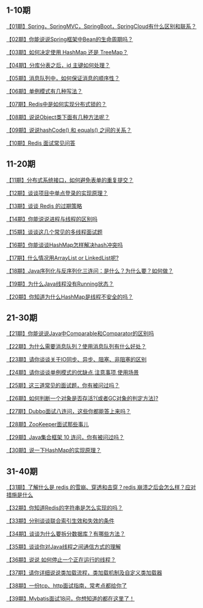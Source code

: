 ## 1-10期

<a href="https://mp.weixin.qq.com/s?__biz=MzUyNDkzNzczNQ==&mid=2247492508&idx=3&sn=8ed4ef898802031d5a1189f7b880c5bf&chksm=fa271cf4cd5095e26332bf75f58953a8e6972a297bf42dabbbba9c8082838da6e353ae405c15&token=425049995&lang=zh_CN#rd">【01期】Spring，SpringMVC，SpringBoot，SpringCloud有什么区别和联系？</a>

<a href="https://mp.weixin.qq.com/s?__biz=MzUyNDkzNzczNQ==&mid=2247492536&idx=3&sn=e92f61cd862c7687183e9075b3c4597c&chksm=fa271cd0cd5095c69d0499296b42457569dfc7a77aa12767c4c8249d17f574341693029b7383&token=909974146&lang=zh_CN#rd">【02期】你能说说Spring框架中Bean的生命周期吗？</a>

<a href="https://mp.weixin.qq.com/s?__biz=MzUyNDkzNzczNQ==&mid=2247492564&idx=3&sn=9f57b6a74830f1db816e0ef37fb466be&chksm=fa271cbccd5095aa965c8fdfc3a5a39a5d3611b7ff0ed706081accca50f13d7e21147da03a43&token=1743137442&lang=zh_CN#rd">【03期】如何决定使用 HashMap 还是 TreeMap？</a>

<a href="https://mp.weixin.qq.com/s?__biz=MzUyNDkzNzczNQ==&mid=2247492586&idx=3&sn=ef62ccf6678a23320cca112f4d4a9e1f&chksm=fa271c82cd509594a66f6b4154a4320eb960ef592c09c92f398d34b2824bda1f02c745a7522b&token=425049995&lang=zh_CN#rd">【04期】分库分表之后，id 主键如何处理？</a>

<a href="https://mp.weixin.qq.com/s?__biz=MzUyNDkzNzczNQ==&mid=2247492687&idx=3&sn=e3fcd8d9c38c03bc8f46f6da1484dbda&chksm=fa271b27cd509231a98e242b826feb1648bed388bc32a50b435285cc02d7ea4d35f3f46e3147&token=425049995&lang=zh_CN#rd">【05期】消息队列中，如何保证消息的顺序性？</a>

<a href="https://mp.weixin.qq.com/s?__biz=MzUyNDkzNzczNQ==&mid=2247492725&idx=3&sn=7a470d25797a1479649a90ffa1ba9df4&chksm=fa271b1dcd50920bd02def3ce9345c9d7a0f7a3d02e4adfee157b79a877ba9b9056be31f0ee5&token=695691411&lang=zh_CN#rd">【06期】单例模式有几种写法？</a>

<a href="https://mp.weixin.qq.com/s?__biz=MzUyNDkzNzczNQ==&mid=2247492753&idx=3&sn=b64c4487d9731eee67ed6b79e30ba682&chksm=fa271bf9cd5092ef1183d7a1e68fc3e425f7872307f64dddba238abed3b1353548e1bf4af5e4&token=1671661694&lang=zh_CN#rd">【07期】Redis中是如何实现分布式锁的？</a>

<a href="https://mp.weixin.qq.com/s?__biz=MzUyNDkzNzczNQ==&mid=2247492940&idx=3&sn=38aabb5279e4baf4e4d52cbbb0798250&chksm=fa271a24cd509332828df7198891ca6c98fd77d38664f8c289b5c583789a0825b3290b7faa13&token=1742414119&lang=zh_CN#rd">【08期】说说Object类下面有几种方法呢？</a>

<a href="https://mp.weixin.qq.com/s?__biz=MzUyNDkzNzczNQ==&mid=2247493108&idx=3&sn=d279a11c184076a81a5c7cf50b9d1d6d&chksm=fa271a9ccd50938a04b2feac3b9a4c19286fa724b25d835320472d3d51b71d3e87cda056a3ec&token=1438247324&lang=zh_CN#rd">【09期】说说hashCode() 和 equals() 之间的关系？</a>

<a href="https://mp.weixin.qq.com/s?__biz=MzUyNDkzNzczNQ==&mid=2247493194&idx=3&sn=9d9d5c3378b562fbe927f750203aa0e9&chksm=fa271922cd509034f4c1d4d4e232f452e31ef444f429b20a2656fbf3a7a0eed827048f0eec80&token=308854338&lang=zh_CN#rd">【10期】Redis 面试常见问答</a>

## 11-20期

<a href="https://mp.weixin.qq.com/s?__biz=MzUyNDkzNzczNQ==&mid=2247493241&idx=3&sn=546b0a1072257f053ec2fef2f9771265&chksm=fa271911cd50900763e341967dd9465dbf6fb0725d537d346ca2800934c2fd73e03025963ef6&token=308854338&lang=zh_CN#rd">【11期】分布式系统接口，如何避免表单的重复提交？</a>

<a href="https://mp.weixin.qq.com/s?__biz=MzUyNDkzNzczNQ==&mid=2247493308&idx=3&sn=17f695f4842c467c31246a216d17554a&chksm=fa2719d4cd5090c22c61f18071399550eb8afa681ecfdade986639cc3fb29184c6cf59b1966d&token=294911000&lang=zh_CN#rd">【12期】谈谈项目中单点登录的实现原理？</a>

<a href="https://mp.weixin.qq.com/s?__biz=MzUyNDkzNzczNQ==&mid=2247493372&idx=3&sn=b44d87c99294cfd3ffdcae4c91e3d2b6&chksm=fa271994cd509082edd9427b8f323e0b089afbdb821cf64b41bad8a90680e3fc64384a86d099&token=1230070682&lang=zh_CN#rd">【13期】谈谈 Redis 的过期策略</a>

<a href="https://mp.weixin.qq.com/s?__biz=MzUyNDkzNzczNQ==&mid=2247493514&idx=3&sn=1629b51a4caf6b3d30685e727e30e304&chksm=fa2718e2cd5091f475d84f5d534e2c0380fdb73cd16866c6bcd7db6fc96d16eaa93f15d43db1&token=449605412&lang=zh_CN#rd">【14期】你能说说进程与线程的区别吗</a>

<a href="https://mp.weixin.qq.com/s?__biz=MzUyNDkzNzczNQ==&mid=2247493560&idx=3&sn=b83adfaca7563faadcf3c40d556d53e0&chksm=fa2718d0cd5091c60bf07dd612598317461968f315763ab05e1d9cbb9a72659a140d920bb4e6&token=1723103829&lang=zh_CN#rd">【15期】谈谈这几个常见的多线程面试题</a>

<a href="https://mp.weixin.qq.com/s?__biz=MzUyNDkzNzczNQ==&mid=2247493608&idx=3&sn=7a046ece1005fc8c54d27a6bc8bca27d&chksm=fa271880cd5091960fecf218c4a35e86c7d5ea50709d34e5f3c1da11314df0cc224f0aebc6ed&token=1723103829&lang=zh_CN#rd">【16期】你能谈谈HashMap怎样解决hash冲突吗</a>

<a href="https://mp.weixin.qq.com/s?__biz=MzUyNDkzNzczNQ==&mid=2247493655&idx=3&sn=36962db2752aebe31b6c50e44f82f960&chksm=fa27177fcd509e6923e3dc77e0a8e2d0cf17df0a0c112c91e7cf16257d9cecead52a17c3ee0c&token=1564091442&lang=zh_CN#rd">【17期】什么情况用ArrayList or LinkedList呢?</a>

<a href="https://mp.weixin.qq.com/s?__biz=MzUyNDkzNzczNQ==&mid=2247493691&idx=3&sn=6be323e6c2216c0b6d95afe1b6df8240&chksm=fa271753cd509e458b20022d997121be719fd7ffb8bfa84a60a7f67f75ae7c884ef8c766c247&token=1564091442&lang=zh_CN#rd">【18期】Java序列化与反序列化三连问：是什么？为什么要？如何做？</a>

<a href="https://mp.weixin.qq.com/s?__biz=MzUyNDkzNzczNQ==&mid=2247493741&idx=3&sn=cc1e4d8347259c0306447eb6b0ea8866&chksm=fa271705cd509e13629a51a07916afec0dc0e892dc9956e25bc960b396ffa1c822f34fd98604&token=2007603027&lang=zh_CN#rd">【19期】为什么Java线程没有Running状态？</a>

<a href="https://mp.weixin.qq.com/s?__biz=MzUyNDkzNzczNQ==&mid=2247493774&idx=3&sn=d81905f7e2fa9c1d78b9387821b548df&chksm=fa2717e6cd509ef0680fa552607dca1ead1d01a718c2a4188f84caabf944d7c2d54d6f691ba5&token=2007603027&lang=zh_CN#rd">【20期】你知道为什么HashMap是线程不安全的吗？</a>

## 21-30期

<a href="https://mp.weixin.qq.com/s?__biz=MzUyNDkzNzczNQ==&mid=2247493969&idx=3&sn=9b43a0049a080145fb7c49afd46cddfa&chksm=fa271639cd509f2f9e745df214f6c676f88e9d1255c95eaa5078c38da07cbadd6cfd44ebcbf5&token=1607051089&lang=zh_CN#rd">【21期】你能说说Java中Comparable和Comparator的区别吗</a>

<a href="https://mp.weixin.qq.com/s?__biz=MzUyNDkzNzczNQ==&mid=2247494002&idx=3&sn=01a03464410fbd17dfd3b675df5d54df&chksm=fa27161acd509f0ca7ccd3c343e6342bbb76b3ac0ed5d711417e13fb35b67c8d08bddecafdc5&token=1607051089&lang=zh_CN#rd">【22期】为什么需要消息队列？使用消息队列有什么好处？</a>

<a href="https://mp.weixin.qq.com/s?__biz=MzUyNDkzNzczNQ==&mid=2247494054&idx=3&sn=81bc690ed8bd26c6c8bba7e1184c2422&chksm=fa2716cecd509fd82343a1cf14a9ff4f1f93891b7a8b80766af6a261b973fa7c1de033867ad3&token=1607051089&lang=zh_CN#rd">【23期】请你谈谈关于IO同步、异步、阻塞、非阻塞的区别</a>

<a href="https://mp.weixin.qq.com/s?__biz=MzUyNDkzNzczNQ==&mid=2247494112&idx=3&sn=158340a1cb4a56156ff3fce04994f622&chksm=fa271688cd509f9e9d16fa6d4bb50ab2ebe073a521f6731daf572efb12069a17ab77a1bc9f65&token=1607051089&lang=zh_CN#rd">【24期】请你谈谈单例模式的优缺点,注意事项,使用场景</a>

<a href="https://mp.weixin.qq.com/s?__biz=MzUyNDkzNzczNQ==&mid=2247494139&idx=3&sn=6653a83beab42cf0a86807150a379477&chksm=fa271693cd509f851995fe53bb6366e0830f594962c470d7b741f9c2992c8384b1fb1362bcf4&token=1607051089&lang=zh_CN#rd">【25期】这三道常见的面试题，你有被问过吗？</a>

<a href="https://mp.weixin.qq.com/s?__biz=MzUyNDkzNzczNQ==&mid=2247494231&idx=3&sn=2ab4f33299aec3a689c1f1c9156e56de&chksm=fa27153fcd509c2994daa26a5e47e42b57540a0ff7dc8a7481b613ef8803a5cc15f67cd11478&token=1607051089&lang=zh_CN#rd">【26期】如何判断一个对象是否存活?(或者GC对象的判定方法)?</a>

<a href="https://mp.weixin.qq.com/s?__biz=MzUyNDkzNzczNQ==&mid=2247494265&idx=3&sn=eedac96d50753ce1d34b3c051ea791a3&chksm=fa271511cd509c07b97f1de5f50dd4bbf0ef3c6bbd9a9b094defdc6cfae78fa61e4aba3cbf3b&token=1607051089&lang=zh_CN#rd">【27期】Dubbo面试八连问，这些你都能答上来吗？</a>

<a href="https://mp.weixin.qq.com/s?__biz=MzUyNDkzNzczNQ==&mid=2247494314&idx=3&sn=d358db56e772353a46eed5bf26fbb0e9&chksm=fa2715c2cd509cd4a5645888bff67884679eafcacbe21cacf13a5e03349eaba087790487ba15&token=1607051089&lang=zh_CN#rd">【28期】ZooKeeper面试那些事儿</a>

<a href="https://mp.weixin.qq.com/s?__biz=MzUyNDkzNzczNQ==&mid=2247494346&idx=3&sn=5cbdbe84d3400e52c2335c9c418e7161&chksm=fa2715a2cd509cb4377fd0098ea1edbb592aada0a849a4fca4181338ee3b0518b81fd3e8ea74&token=1607051089&lang=zh_CN#rd">【29期】Java集合框架 10 连问，你有被问过吗？</a>

<a href="https://mp.weixin.qq.com/s?__biz=MzUyNDkzNzczNQ==&mid=2247494382&idx=3&sn=6070a9c784d33413b02150cb8d18f370&chksm=fa271586cd509c907758f539ed57beca7a2da32b3bdcaa4443b10f7fd2874dfe6318ed19a1db&token=1607051089&lang=zh_CN#rd">【30期】说一下HashMap的实现原理？</a>

## 31-40期

<a href="https://mp.weixin.qq.com/s?__biz=MzUyNDkzNzczNQ==&mid=2247494578&idx=3&sn=0e8b8bbca68433c5389cf4adbb8ef3a8&chksm=fa2714dacd509dcccf24775379b12b18a4ab3ad17b073554ecf4332d0ca6e218e5f75c9e1fe4&token=1607051089&lang=zh_CN#rd">【31期】了解什么是 redis 的雪崩、穿透和击穿？redis 崩溃之后会怎么样？应对措施是什么</a>

<a href="https://mp.weixin.qq.com/s?__biz=MzUyNDkzNzczNQ==&mid=2247494617&idx=3&sn=9794ad3403955a8e67a738d19a4c7117&chksm=fa2714b1cd509da75a83edab1ca93d23b35217519947def2939ebc3e23ca59a3473b4b3374a1&token=1607051089&lang=zh_CN#rd">【32期】你知道Redis的字符串是怎么实现的吗？</a>

<a href="https://mp.weixin.qq.com/s?__biz=MzUyNDkzNzczNQ==&mid=2247494723&idx=3&sn=86f7e56febbea8efb5703865537742d0&chksm=fa27132bcd509a3d4085c2b18b2a54169436810da56f3054031c4136e372725f25f5ae0cd157&token=1607051089&lang=zh_CN#rd">【33期】分别谈谈联合索引生效和失效的条件</a>

<a href="https://mp.weixin.qq.com/s?__biz=MzUyNDkzNzczNQ==&mid=2247494775&idx=3&sn=1b40435d36c6a490df67c5acea5617e7&chksm=fa27131fcd509a09eff810f77ca4ac938f2f24905a16a1334dddc6f739e16f83dc0006f0f822&token=1607051089&lang=zh_CN#rd">【34期】谈谈为什么要拆分数据库？有哪些方法？</a>

<a href="https://mp.weixin.qq.com/s?__biz=MzUyNDkzNzczNQ==&mid=2247494864&idx=3&sn=a1f5b7da3972b19ab7d895611c26e62a&chksm=fa2713b8cd509aaeb99861f75fe41c99af157f4b0f162471948609ce8302e9e9c83258491665&token=574151327&lang=zh_CN#rd">【35期】谈谈你对Java线程之间通信方式的理解</a>

<a href="https://mp.weixin.qq.com/s?__biz=MzUyNDkzNzczNQ==&mid=2247494900&idx=3&sn=f428375df2d1f71c5ad018b115be2b65&chksm=fa27139ccd509a8afceab8d538cd180607d1c7a222da03635c779f5eb8888a42c3f1a3e67e80&token=574151327&lang=zh_CN#rd">【36期】说说 如何停止一个正在运行的线程？</a>

<a href="https://mp.weixin.qq.com/s?__biz=MzUyNDkzNzczNQ==&mid=2247494950&idx=3&sn=0e99f79bae252a8a5c226dff4f850f27&chksm=fa27124ecd509b5806c3bdb7290904f17b5ef89abdd9ff06a3ccd5df7a4e9eff34f2c3ed4a2c&token=1071209343&lang=zh_CN#rd">【37期】请你详细说说类加载流程，类加载机制及自定义类加载器</a>

<a href="https://mp.weixin.qq.com/s?__biz=MzUyNDkzNzczNQ==&mid=2247495005&idx=3&sn=7dac14d1ed533f41ec824fc74c5c1b06&chksm=fa271235cd509b23ca74c4c1d41372b4d8de615e43c03aec2cca625108db17376d7e1d1017f9&token=488427241&lang=zh_CN#rd">【38期】一份tcp、http面试指南，常考点都给你了</a>

<a href="https://mp.weixin.qq.com/s?__biz=MzUyNDkzNzczNQ==&mid=2247495044&idx=3&sn=b79d8195ba486031983958861abb233a&chksm=fa2712eccd509bfa55bc02f23016e2c5d871187726d51764fe861714a86b17fac98840247c4c&token=488427241&lang=zh_CN#rd">【39期】Mybatis面试18问，你想知道的都在这里了！</a>

